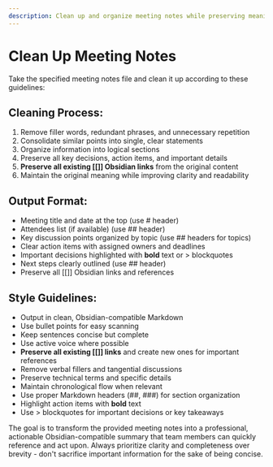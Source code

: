 ```yaml
---
description: Clean up and organize meeting notes while preserving meaning and formatting for Obsidian
---
```


# Clean Up Meeting Notes

Take the specified meeting notes file and clean it up according to these guidelines:

## Cleaning Process:
1. Remove filler words, redundant phrases, and unnecessary repetition
2. Consolidate similar points into single, clear statements
3. Organize information into logical sections
4. Preserve all key decisions, action items, and important details
5. **Preserve all existing [[]] Obsidian links** from the original content
6. Maintain the original meaning while improving clarity and readability

## Output Format:
- Meeting title and date at the top (use # header)
- Attendees list (if available) (use ## header)
- Key discussion points organized by topic (use ## headers for topics)
- Clear action items with assigned owners and deadlines
- Important decisions highlighted with **bold** text or > blockquotes
- Next steps clearly outlined (use ## header)
- Preserve all [[]] Obsidian links and references

## Style Guidelines:
- Output in clean, Obsidian-compatible Markdown
- Use bullet points for easy scanning
- Keep sentences concise but complete
- Use active voice where possible
- **Preserve all existing [[]] links** and create new ones for important references
- Remove verbal fillers and tangential discussions
- Preserve technical terms and specific details
- Maintain chronological flow when relevant
- Use proper Markdown headers (##, ###) for section organization
- Highlight action items with **bold** text
- Use > blockquotes for important decisions or key takeaways

The goal is to transform the provided meeting notes into a professional, actionable Obsidian-compatible summary that team members can quickly reference and act upon. Always prioritize clarity and completeness over brevity - don't sacrifice important information for the sake of being concise.